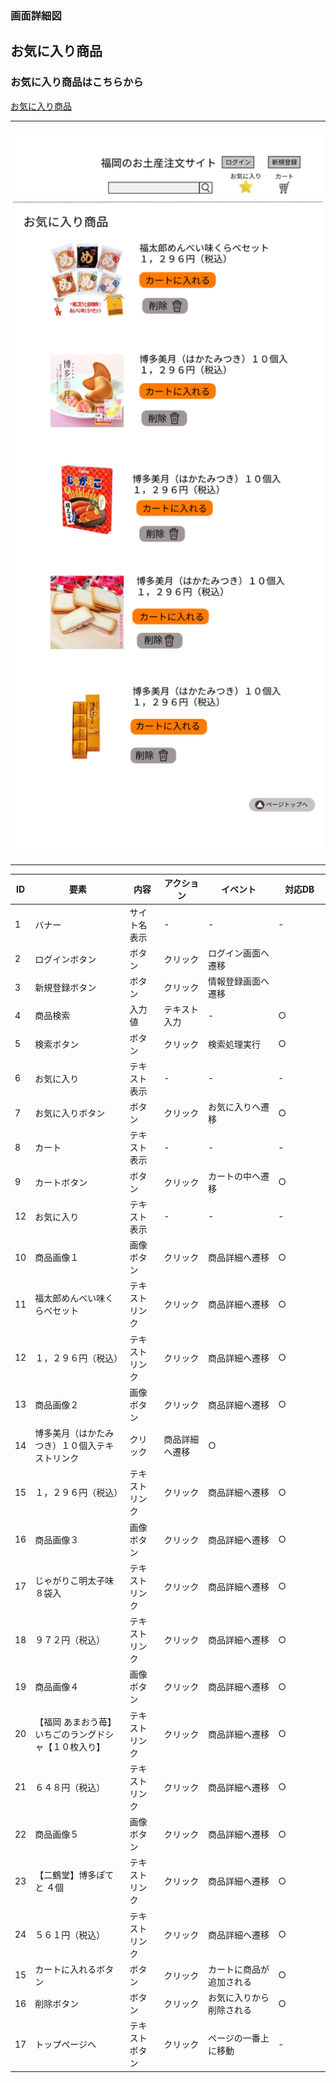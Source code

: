 ### 画面詳細図
## お気に入り商品

### お気に入り商品はこちらから
[お気に入り商品](https://www.figma.com/file/hBCH5URzs0TL6R5Mlre5Lv/お気に入り商品?node-id=0%3A1)

*****
<img src="../img/お気に入り商品.png" width="500">

*****

|ID|要素|内容|アクション|イベント|対応DB|
|--|---|----|---------|-------|-------|
|1   |バナー|サイト名表示|-      |-          |-        |
|2   |ログインボタン|ボタン|クリック|ログイン画面へ遷移||
|3   |新規登録ボタン|ボタン|クリック|情報登録画面へ遷移||
|4   |商品検索|入力値|テキスト入力|-　　　　|○　　　　|
|5   |検索ボタン|ボタン|クリック|検索処理実行|○　　　|
|6   |お気に入り|テキスト表示|-　　|-　　　　|-　　　　|
|7   |お気に入りボタン|ボタン|クリック|お気に入りへ遷移|○|
|8   |カート|テキスト表示| -     |-          | -       |
|9   |カートボタン|ボタン|クリック|カートの中へ遷移|○|
|12  |お気に入り|テキスト表示|-　　|-　　　　|-　　　　|
|10  |商品画像１|画像ボタン|クリック|商品詳細へ遷移|○|
|11  |福太郎めんべい味くらべセット|テキストリンク|クリック|商品詳細へ遷移|○|
|12  |１，２９６円（税込）|テキストリンク|クリック|商品詳細へ遷移|○|
|13  |商品画像２|画像ボタン|クリック|商品詳細へ遷移|○|
|14  |博多美月（はかたみつき）１０個入テキストリンク|クリック|商品詳細へ遷移|○|
|15  |１，２９６円（税込）|テキストリンク|クリック|商品詳細へ遷移|○|
|16  |商品画像３|画像ボタン|クリック|商品詳細へ遷移|○|
|17  |じゃがりこ明太子味８袋入|テキストリンク|クリック|商品詳細へ遷移|○|
|18  |９７２円（税込）|テキストリンク|クリック|商品詳細へ遷移|○|
|19  |商品画像４|画像ボタン|クリック|商品詳細へ遷移|○|
|20  |【福岡 あまおう苺】いちごのラングドシャ【１０枚入り】|テキストリンク|クリック|商品詳細へ遷移|○|
|21  |６４８円（税込）|テキストリンク|クリック|商品詳細へ遷移|○|
|22  |商品画像５|画像ボタン|クリック|商品詳細へ遷移|○|
|23  |【二鶴堂】博多ぽてと ４個|テキストリンク|クリック|商品詳細へ遷移|○|
|24  |５６１円（税込）|テキストリンク|クリック|商品詳細へ遷移|○|
|15  |カートに入れるボタン|ボタン|クリック|カートに商品が追加される|○|
|16  |削除ボタン|ボタン|クリック|お気に入りから削除される|○|
|17  |トップページへ|テキストボタン|クリック|ページの一番上に移動|-|
